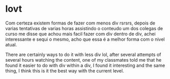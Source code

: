 # lovt
 Com certeza existem formas de fazer com menos div rsrsrs, depois de varias tentativas de varias horas assistindo o conteudo  um dos colegas de curso me disse que achou mais facil fazer com div  dentro de div, achei interessante e sequi o mesmo, acho que essa é a melhor forma com o nivel atual.

There are certainly ways to do it with less div lol, after several attempts of several hours watching the content, one of my classmates told me that he found it easier to do with div within a div, I found it interesting and the same thing, I think this is it the best way with the current level.
